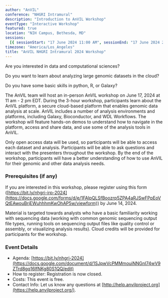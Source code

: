 ```yaml
---
author: "AnVIL"
conference: "NHGRI Intramural"
description: "Introduction to AnVIL Workshop"
eventType: "Interactive Workshop"
featured: true
location: "NIH Campus, Bethesda, MD"
sessions:
  [{ sessionStart: "17 June 2024 11:00 AM", sessionEnd: "17 June 2024 2:00 PM" }]
timezone: "America/Los_Angeles"
title: "AnVIL NHGRI Intramural 2024 Workshop"
---
```


<event-hero></event-hero>

Are you interested in data and computational sciences?

Do you want to learn about analyzing large genomic datasets in the cloud?

Do you have some basic skills in python, R, or Galaxy?

The AnVIL team will host an in-person AnVIL workshop on June 17, 2024 at 11 am - 2 pm EDT. During the 3-hour workshop, participants learn about the AnVIL platform, a secure cloud-based platform that enables genomic data analysis at scale. AnVIL includes a number of analysis environments and platforms, including Galaxy, Bioconductor, and WDL Workflows. The workshop will feature hands-on demos to understand how to navigate in the platform, access and share data, and use some of the analysis tools in AnVIL.

Only open access data will be used, so participants will be able to access each dataset and analysis. Participants will be able to ask questions and interact with the presenters throughout the workshop. By the end of the workshop, participants will have a better understanding of how to use AnVIL for their genomic and other data analysis needs.

### Prerequisites (if any)

If you are interested in this workshop, please register using this form ([https://bit.ly/nhgri-irp-2024](https://docs.google.com/forms/d/e/1FAIpQLSfBoozrp5ZPA4aRJSwFPpEoVQtEAwouBrjEWuhhhmKwOhAP5w/viewform)) by June 14, 2024.

Material is targeted towards analysts who have a basic familiarity working with sequencing data (working with common genomic sequencing output file types, running tools on sequencing output files like quality control or assembly, or visualizing analysis results). Cloud credits will be provided for participants for the workshop.

### Event Details

- Agenda: [https://bit.ly/nhgri-2024](https://docs.google.com/document/d/1SJpwVcPMMmouiNNGnI74wV9ZTrd8gq16lfNKg80S1QQ/edit)
- How to register: Registration is now closed.
- Costs: This event is free.
- Contact Info: Let us know any questions at [http://help.anvilproject.org](https://help.anvilproject.org/).
